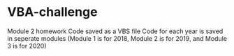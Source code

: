 # VBA-challenge
Module 2 homework
Code saved as a VBS file
Code for each year is saved in seperate modules (Module 1 is for 2018, Module 2 is for 2019, and Module 3 is for 2020)
